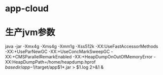 # app-cloud
# 生产jvm参数
 java -jar -Xmx4g -Xms4g -Xmm1g -Xss512k -XX:UseFastAccessorMethods -XX:+UseParNewGC -XX:+UseConcMarkSweepGC -XX:+CMSParallelRemarkEnabled -XX:+HeapDumpOnOutOfMemoryError -XX:HeapDumpPath=/home/heapdump.hprof  $basedir/app-$1/target/app$1*.jar  > $1.log  2>&1 &
